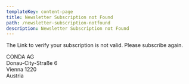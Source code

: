 ```yaml
---
templateKey: content-page
title: Newsletter Subscription not Found
path: /newsletter-subscription-notfound
description: Newsletter Subscription not Found
---
```


The Link to verify your subscription is not valid.
Please subscribe again.


CONDA AG\
Donau-City-Straße 6\
Vienna 1220\
Austria
